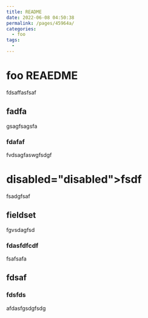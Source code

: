 ```yaml
---
title: README
date: 2022-06-08 04:50:38
permalink: /pages/45964a/
categories:
  - foo
tags:
  - 
---
```

# foo REAEDME
fdsaffasfsaf
## fadfa
gsagfsagsfa
### fdafaf
fvdsagfaswgfsdgf
# disabled="disabled">fsdf
fsadgfsaf
## fieldset
fgvsdagfsd

### fdasfdfcdf
fsafsafa
## fdsaf 
### fdsfds
afdasfgsdgfsdg